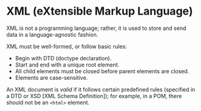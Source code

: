 # XML (eXtensible Markup Language)

XML is not a programming language; rather, it is used to store and send data
in a language-agnostic fashion.

XML must be well-formed, or follow basic rules:

- Begin with DTD (doctype declaration).
- Start and end with a unique root element.
- All child elements must be closed before parent elements are closed.
- Elements are case-sensitive.

An XML document is _valid_ if it follows certain predefined rules (specified
in a DTD or XSD [XML Schema Definition]); for example, in a POM, there should
not be an `<html>` element.
